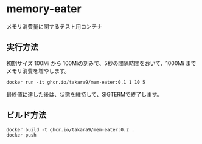 # memory-eater
メモリ消費量に関するテスト用コンテナ


## 実行方法

初期サイズ 100Mi から 100Miの刻みで、5秒の間隔時間をおいて、1000Mi までメモリ消費を増やします。

```
docker run -it ghcr.io/takara9/mem-eater:0.1 1 10 5
```

最終値に達した後は、状態を維持して、SIGTERMで終了します。


## ビルド方法

```
docker build -t ghcr.io/takara9/mem-eater:0.2 .
docker push
```

